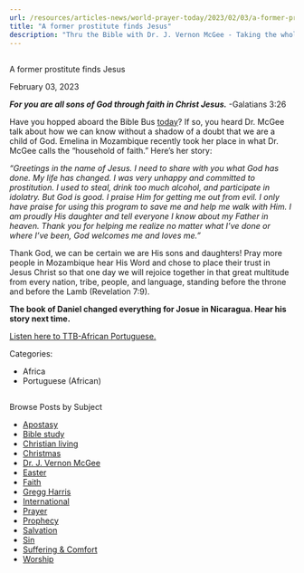 ```yaml
---
url: /resources/articles-news/world-prayer-today/2023/02/03/a-former-prostitute-finds-jesus
title: "A former prostitute finds Jesus"
description: "Thru the Bible with Dr. J. Vernon McGee - Taking the whole Word to the whole world"
---
```







## 
 A former prostitute finds Jesus


February 03, 2023
![]()




***For you are all sons of God through faith in Christ Jesus.*** -Galatians 3:26

Have you hopped aboard the Bible Bus [today](/programs/the-5-year-study)? If so, you heard Dr. McGee talk about how we can know without a shadow of a doubt that we are a child of God. Emelina in Mozambique recently took her place in what Dr. McGee calls the “household of faith.” Here’s her story:

*“Greetings in the name of Jesus. I need to share with you what God has done. My life has changed. I was very unhappy and committed to prostitution. I used to steal, drink too much alcohol, and participate in idolatry. But God is good. I praise Him for getting me out from evil. I only have praise for using this program to save me and help me walk with Him. I am proudly His daughter and tell everyone I know about my Father in heaven. Thank you for helping me realize no matter what I’ve done or where I’ve been, God welcomes me and loves me.”*

Thank God, we can be certain we are His sons and daughters! Pray more people in Mozambique hear His Word and chose to place their trust in Jesus Christ so that one day we will rejoice together in that great multitude from every nation, tribe, people, and language, standing before the throne and before the Lamb (Revelation 7:9).

**The book of Daniel changed everything for Josue in Nicaragua. Hear his story next time.**

[Listen here to TTB-African Portuguese.](https://ttb.twr.org/home/day,342/language,POR-AFR)



Categories: 


* Africa
* Portuguese (African)









## 
 Browse Posts by Subject


* [Apostasy](/resources/articles-news/-in-tags/tags/Apostasy)
* [Bible study](/resources/articles-news/-in-tags/tags/Bible-study)
* [Christian living](/resources/articles-news/-in-tags/tags/Christian-living)
* [Christmas](/resources/articles-news/-in-tags/tags/Christmas)
* [Dr. J. Vernon McGee](/resources/articles-news/-in-tags/tags/Dr-J-Vernon-McGee)
* [Easter](/resources/articles-news/-in-tags/tags/easter)
* [Faith](/resources/articles-news/-in-tags/tags/Faith)
* [Gregg Harris](/resources/articles-news/-in-tags/tags/Gregg-Harris)
* [International](/resources/articles-news/-in-tags/tags/International)
* [Prayer](/resources/articles-news/-in-tags/tags/prayer)
* [Prophecy](/resources/articles-news/-in-tags/tags/Prophecy)
* [Salvation](/resources/articles-news/-in-tags/tags/Salvation)
* [Sin](/resources/articles-news/-in-tags/tags/sin)
* [Suffering & Comfort](/resources/articles-news/-in-tags/tags/Suffering-Comfort)
* [Worship](/resources/articles-news/-in-tags/tags/worship)






